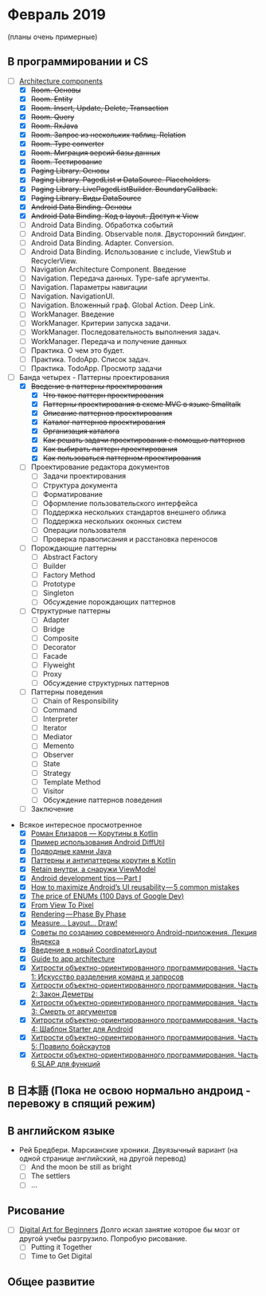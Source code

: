 # Февраль 2019
(планы очень примерные) 
## В программировании и CS
- [ ] [Architecture components](https://startandroid.ru/ru/courses/architecture-components.html)
  - [x] ~~Room. Основы~~
  - [x] ~~Room. Entity~~
  - [x] ~~Room. Insert, Update, Delete, Transaction~~ 
  - [x] ~~Room. Query~~ 
  - [x] ~~Room. RxJava~~
  - [x] ~~Room. Запрос из нескольких таблиц. Relation~~ 
  - [x] ~~Room. Type converter~~
  - [x] ~~Room. Миграция версий базы данных~~
  - [x] ~~Room. Тестирование~~
  - [x] ~~Paging Library. Основы~~
  - [x] ~~Paging Library. PagedList и DataSource. Placeholders.~~
  - [x] ~~Paging Library. LivePagedListBuilder. BoundaryCallback.~~
  - [x] ~~Paging Library. Виды DataSource~~
  - [x] ~~Android Data Binding. Основы~~
  - [x] ~~Android Data Binding. Код в layout. Доступ к View~~
  - [ ] Android Data Binding. Обработка событий 
  - [ ] Android Data Binding. Observable поля. Двусторонний биндинг. 
  - [ ] Android Data Binding. Adapter. Conversion. 
  - [ ] Android Data Binding. Использование с include, ViewStub и RecyclerView. 
  - [ ] Navigation Architecture Component. Введение 
  - [ ] Navigation. Передача данных. Type-safe аргументы. 
  - [ ] Navigation. Параметры навигации 
  - [ ] Navigation. NavigationUI. 
  - [ ] Navigation. Вложенный граф. Global Action. Deep Link. 
  - [ ] WorkManager. Введение 
  - [ ] WorkManager. Критерии запуска задачи. 
  - [ ] WorkManager. Последовательность выполнения задач. 
  - [ ] WorkManager. Передача и получение данных 
  - [ ] Практика. О чем это будет. 
  - [ ] Практика. TodoApp. Список задач. 
  - [ ] Практика. TodoApp. Просмотр задачи 
- [ ] Банда четырех - Паттерны проектирования
  - [x] ~~Введение в паттерны проектирования~~
    - [x] ~~Что такое паттерн проектирования~~
    - [x] ~~Паттерны проектирования в схеме MVC в языке Smalltalk~~
    - [x] ~~Описание паттернов проектирования~~
    - [x] ~~Каталог паттернов проектирования~~
    - [x] ~~Организация каталога~~
    - [x] ~~Как решать задачи проектирования с помощью паттернов~~
    - [x] ~~Как выбирать паттерн проектирования~~
    - [x] ~~Как пользоваться паттерном проектирования~~
  - [ ] Проектирование редактора документов
    - [ ] Задачи проектирования
    - [ ] Структура документа
    - [ ] Форматирование
    - [ ] Оформление пользовательского интерфейса
    - [ ] Поддержка нескольких стандартов внешнего облика
    - [ ] Поддержка нескольких оконных систем
    - [ ] Операции пользователя
    - [ ] Проверка правописания и расстановка переносов
  - [ ] Порождающие паттерны
    - [ ] Abstract Factory
    - [ ] Builder
    - [ ] Factory Method
    - [ ] Prototype
    - [ ] Singleton
    - [ ] Обсуждение порождающих паттернов
  - [ ] Структурные паттерны
    - [ ] Adapter
    - [ ] Bridge
    - [ ] Composite
    - [ ] Decorator
    - [ ] Facade
    - [ ] Flyweight
    - [ ] Proxy
    - [ ] Обсуждение структурных паттернов
  - [ ] Паттерны поведения
    - [ ] Chain of Responsibility
    - [ ] Command
    - [ ] Interpreter
    - [ ] Iterator
    - [ ] Mediator
    - [ ] Memento
    - [ ] Observer
    - [ ] State
    - [ ] Strategy
    - [ ] Template Method
    - [ ] Visitor
    - [ ] Обсуждение паттернов поведения
  - [ ] Заключение
- Всякое интересное просмотренное
  - [x] [Роман Елизаров — Корутины в Kotlin](https://www.youtube.com/watch?v=rB5Q3y73FTo)
  - [x] [Пример использования Android DiffUtil](https://startandroid.ru/ru/blog/504-primer-ispolzovanija-android-diffutil.html)
  - [x] [Подводные камни Java](https://habr.com/ru/post/439642/)
  - [x] [Паттерны и антипаттерны корутин в Kotlin](https://habr.com/ru/post/432942/)
  - [x] [Retain внутри, а снаружи ViewModel](https://habr.com/ru/post/439926/)
  - [x] [Android development tips — Part I](https://medium.com/code-procedure-and-rants/android-development-tips-part-i-8b07420b6e3b)
  - [x] [How to maximize Android’s UI reusability — 5 common mistakes](https://proandroiddev.com/how-to-maximize-androids-ui-reusability-5-common-mistakes-cb2571216a9f)
  - [x] [The price of ENUMs (100 Days of Google Dev)](https://www.youtube.com/watch?v=Hzs6OBcvNQE)
  - [x] [From View To Pixel](https://medium.com/@britt.barak/from-view-to-pixel-5a9b7470f3fd)
  - [x] [Rendering — Phase By Phase](https://medium.com/@britt.barak/rendering-phase-by-phase-7ea8c9885eb2)
  - [x] [Measure… Layout… Draw!](https://medium.com/@britt.barak/measure-layout-draw-483c6a4d2fab)
  - [x] [Советы по созданию современного Android-приложения. Лекция Яндекса](https://habr.com/ru/company/yandex/blog/344898/)
  - [x] [Введение в новый CoordinatorLayout](https://habr.com/ru/post/265119/)
  - [x] [Guide to app architecture](https://developer.android.com/jetpack/docs/guide)
  - [x] [Хитрости объектно-ориентированного программирования. Часть 1: Искусство разделения команд и запросов](https://medium.com/nuances-of-programming/хитрости-объектно-ориентированного-программирования-1-искусство-разделения-команд-и-запросов-8e1cf7202783)
  - [x] [Хитрости объектно-ориентированного программирования. Часть 2: Закон Деметры](https://medium.com/nuances-of-programming/хитрости-объектно-ориентированного-программирования-часть-2-закон-деметры-e415b6408dff)
  - [x] [Хитрости объектно-ориентированного программирования. Часть 3: Смерть от аргументов](https://medium.com/nuances-of-programming/хитрости-объектно-ориентированного-программирования-часть-3-смерть-от-аргументов-871bfcd556c4)
  - [x] [Хитрости объектно-ориентированного программирования. Часть 4: Шаблон Starter для Android](https://medium.com/nuances-of-programming/хитрости-объектно-ориентированного-программирования-часть-4-шаблон-starter-для-android-c678199b5cbe)
  - [x] [Хитрости объектно-ориентированного программирования. Часть 5: Правило бойскаутов](https://medium.com/nuances-of-programming/хитрости-объектно-ориентированного-программирования-часть-5-правило-бойскаутов-5132fbedc46d)
  - [x] [Хитрости объектно-ориентированного программирования. Часть 6 SLAP для функций](https://medium.com/nuances-of-programming/хитрости-объектно-ориентированного-программирования-часть-6-slap-для-функций-743cae7a1ef7)
## В 日本語 (Пока не освою нормально андроид - перевожу в спящий режим)

## В английском языке
- Рей Бредбери. Марсианские хроники. Двуязычный вариант (на одной странице английский, на другой перевод)
  - [ ] And the moon be still as bright
  - [ ] The settlers
  - [ ] ...

## Рисование
- [ ] [Digital Art for Beginners](https://www.udemy.com/digital-art-101-from-beginner-to-pro) Долго искал занятие которое бы мозг от другой учебы разгрузило. Попробую рисование.
  - [ ] Putting it Together
  - [ ] Time to Get Digital
## Общее развитие